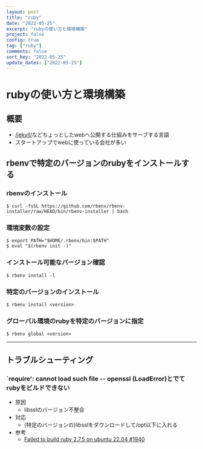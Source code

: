 ```yaml
---
layout: post
title: "ruby"
date: "2022-05-25"
excerpt: "rubyの使い方と環境構築"
project: false
config: true
tag: ["ruby"]
comments: false
sort_key: "2022-05-25"
update_dates: ["2022-05-25"]
---
```


# rubyの使い方と環境構築

## 概要
 - [/jekyll/](/jekyll/)などちょっとしたwebへ公開する仕組みをサーブする言語
 - スタートアップでwebに使っている会社が多い

## rbenvで特定のバージョンのrubyをインストールする

### rbenvのインストール

```console
$ curl -fsSL https://github.com/rbenv/rbenv-installer/raw/HEAD/bin/rbenv-installer | bash
```

### 環境変数の設定

```console
$ export PATH="$HOME/.rbenv/bin:$PATH"
$ eval "$(rbenv init -)"
```

### インストール可能なバージョン確認

```console
$ rbenv install -l
```

### 特定のバージョンのインストール

```console
$ rbenv install <version>
```

### グローバル環境のrubyを特定のバージョンに指定

```cosnole
$ rbenv global <version>
```

---

## トラブルシューティング

###  `require': cannot load such file -- openssl (LoadError)とでてrubyをビルドできない
 - 原因
   - libsslのバージョン不整合
 - 対応
   - (特定のバージョンの)libsslをダウンロードして/opt以下に入れる
 - 参考
   - [Failed to build ruby 2.7.5 on ubuntu 22.04 #1940](https://github.com/rbenv/ruby-build/discussions/1940#discussioncomment-2663209)
